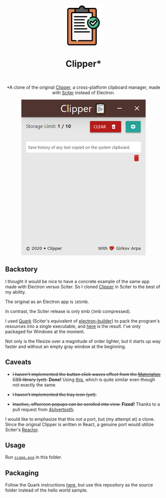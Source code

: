<p align="center">
  <img alt="Clipper" title="Clipper" src="icon@2x.png">
<h1 align="center"> Clipper*</h1> <br>
<p align="center">
   *A clone of the original <a href="https://github.com/AkashRajpurohit/clipper">Clipper</a>, a cross-platform clipboard manager, made with <a href="https://github.com/c-smile/sciter-sdk">Sciter</a> instead of Electron.
</p>

<p align="center">
 <img alt="preview" title="preview" src="preview.gif">
</p>

## Backstory

I thought it would be nice to have a concrete example of the same app made with Electron versus Sciter.
So I cloned [Clipper](https://github.com/AkashRajpurohit/clipper) in Sciter to the best of my ability.

The original as an Electron app is `165`mb.

In contrast, the Sciter release is only `6`mb (`3`mb compressed).

I used [Quark](https://quark.sciter.com/) (Sciter's equivalent of [electron-builder](https://www.electron.build/)) to pack the program's resources into a single executable, and [here](https://github.com/GirkovArpa/clipper-sciter/releases) is the result.  I've only packaged for Windows at the moment.

Not only is the filesize over a magnitude of order lighter, but it starts up way faster and without an empty gray window at the beginning.

## Caveats

- ~~I haven't implemented the button click waves effect from the [Materialize](https://materializecss.com/waves.html) CSS library (yet).~~ **Done!** Using [this](https://github.com/mladenplavsic/css-ripple-effect), which is quite similar even though not exactly the same.

- ~~I haven't implemented the tray icon (yet).~~

- ~~Inactive, offscreen popups can be scrolled into view.~~ **Fixed!** Thanks to a pull request from [4silvertooth](https://github.com/4silvertooth).

I would like to emphasize that this not a port, but (my attempt at) a clone. Since the original Clipper is written in React, a genuine port would utilize Sciter's [Reactor](https://sciter.com/developers/sciter-docs/reactor-and-ssx/).

## Usage

Run [`scapp.exe`](https://github.com/c-smile/sciter-sdk/tree/master/bin.win/x64) in this folder.

## Packaging

Follow the Quark instructions [here](https://quark.sciter.com/quark-application-samples/hello-world/), but use this repository as the source folder instead of the hello world sample.